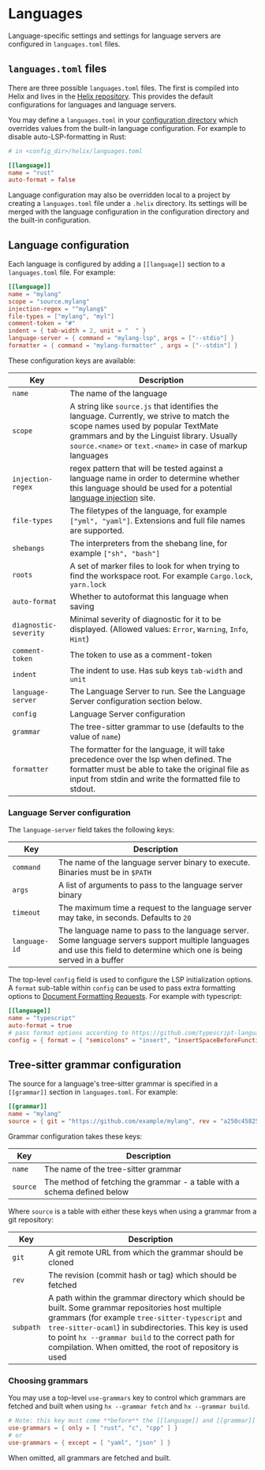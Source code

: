 # Languages

Language-specific settings and settings for language servers are configured
in `languages.toml` files.

## `languages.toml` files

There are three possible `languages.toml` files. The first is compiled into
Helix and lives in the [Helix repository](https://github.com/helix-editor/helix/blob/master/languages.toml).
This provides the default configurations for languages and language servers.

You may define a `languages.toml` in your [configuration directory](./configuration.md)
which overrides values from the built-in language configuration. For example
to disable auto-LSP-formatting in Rust:

```toml
# in <config_dir>/helix/languages.toml

[[language]]
name = "rust"
auto-format = false
```

Language configuration may also be overridden local to a project by creating
a `languages.toml` file under a `.helix` directory. Its settings will be merged
with the language configuration in the configuration directory and the built-in
configuration.

## Language configuration

Each language is configured by adding a `[[language]]` section to a
`languages.toml` file. For example:

```toml
[[language]]
name = "mylang"
scope = "source.mylang"
injection-regex = "^mylang$"
file-types = ["mylang", "myl"]
comment-token = "#"
indent = { tab-width = 2, unit = "  " }
language-server = { command = "mylang-lsp", args = ["--stdio"] }
formatter = { command = "mylang-formatter" , args = ["--stdin"] }
```

These configuration keys are available:

| Key                   | Description                                                                                                                                                                                                                               |
|-----------------------|-------------------------------------------------------------------------------------------------------------------------------------------------------------------------------------------------------------------------------------------|
| `name`                | The name of the language                                                                                                                                                                                                                  |
| `scope`               | A string like `source.js` that identifies the language. Currently, we strive to match the scope names used by popular TextMate grammars and by the Linguist library. Usually `source.<name>` or `text.<name>` in case of markup languages |
| `injection-regex`     | regex pattern that will be tested against a language name in order to determine whether this language should be used for a potential [language injection][treesitter-language-injection] site.                                            |
| `file-types`          | The filetypes of the language, for example `["yml", "yaml"]`. Extensions and full file names are supported.                                                                                                                               |
| `shebangs`            | The interpreters from the shebang line, for example `["sh", "bash"]`                                                                                                                                                                      |
| `roots`               | A set of marker files to look for when trying to find the workspace root. For example `Cargo.lock`, `yarn.lock`                                                                                                                           |
| `auto-format`         | Whether to autoformat this language when saving                                                                                                                                                                                           |
| `diagnostic-severity` | Minimal severity of diagnostic for it to be displayed. (Allowed values: `Error`, `Warning`, `Info`, `Hint`)                                                                                                                               |
| `comment-token`       | The token to use as a comment-token                                                                                                                                                                                                       |
| `indent`              | The indent to use. Has sub keys `tab-width` and `unit`                                                                                                                                                                                    |
| `language-server`     | The Language Server to run. See the Language Server configuration section below.                                                                                                                                                          |
| `config`              | Language Server configuration                                                                                                                                                                                                             |
| `grammar`             | The tree-sitter grammar to use (defaults to the value of `name`)                                                                                                                                                                          |
| `formatter`           | The formatter for the language, it will take precedence over the lsp when defined. The formatter must be able to take the original file as input from stdin and write the formatted file to stdout.                                       |

### Language Server configuration

The `language-server` field takes the following keys:

| Key           | Description                                                                                                                                                              |
|---------------|--------------------------------------------------------------------------------------------------------------------------------------------------------------------------|
| `command`     | The name of the language server binary to execute. Binaries must be in `$PATH`                                                                                           |
| `args`        | A list of arguments to pass to the language server binary                                                                                                                |
| `timeout`     | The maximum time a request to the language server may take, in seconds. Defaults to `20`                                                                                 |
| `language-id` | The language name to pass to the language server. Some language servers support multiple languages and use this field to determine which one is being served in a buffer |

The top-level `config` field is used to configure the LSP initialization options. A `format`
sub-table within `config` can be used to pass extra formatting options to
[Document Formatting Requests](https://github.com/microsoft/language-server-protocol/blob/gh-pages/_specifications/specification-3-16.md#document-formatting-request--leftwards_arrow_with_hook).
For example with typescript:

```toml
[[language]]
name = "typescript"
auto-format = true
# pass format options according to https://github.com/typescript-language-server/typescript-language-server#workspacedidchangeconfiguration omitting the "[language].format." prefix.
config = { format = { "semicolons" = "insert", "insertSpaceBeforeFunctionParenthesis" = true } }
```

## Tree-sitter grammar configuration

The source for a language's tree-sitter grammar is specified in a `[[grammar]]`
section in `languages.toml`. For example:

```toml
[[grammar]]
name = "mylang"
source = { git = "https://github.com/example/mylang", rev = "a250c4582510ff34767ec3b7dcdd3c24e8c8aa68" }
```

Grammar configuration takes these keys:

| Key      | Description                                                               |
|----------|---------------------------------------------------------------------------|
| `name`   | The name of the tree-sitter grammar                                       |
| `source` | The method of fetching the grammar - a table with a schema defined below  |

Where `source` is a table with either these keys when using a grammar from a
git repository:

| Key       | Description                                                                                                                                                                                                                                                                                                                    |
|-----------|--------------------------------------------------------------------------------------------------------------------------------------------------------------------------------------------------------------------------------------------------------------------------------------------------------------------------------|
| `git`     | A git remote URL from which the grammar should be cloned                                                                                                                                                                                                                                                                       |
| `rev`     | The revision (commit hash or tag) which should be fetched                                                                                                                                                                                                                                                                      |
| `subpath` | A path within the grammar directory which should be built. Some grammar repositories host multiple grammars (for example `tree-sitter-typescript` and `tree-sitter-ocaml`) in subdirectories. This key is used to point `hx --grammar build` to the correct path for compilation. When omitted, the root of repository is used |

### Choosing grammars

You may use a top-level `use-grammars` key to control which grammars are
fetched and built when using `hx --grammar fetch` and `hx --grammar build`.

```toml
# Note: this key must come **before** the [[language]] and [[grammar]] sections
use-grammars = { only = [ "rust", "c", "cpp" ] }
# or
use-grammars = { except = [ "yaml", "json" ] }
```

When omitted, all grammars are fetched and built.

[treesitter-language-injection]: https://tree-sitter.github.io/tree-sitter/syntax-highlighting#language-injection
